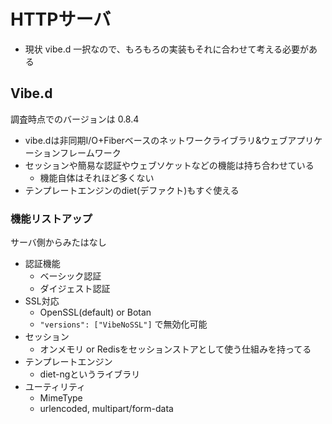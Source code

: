 # HTTPサーバ

- 現状 vibe.d 一択なので、もろもろの実装もそれに合わせて考える必要がある

## Vibe.d

調査時点でのバージョンは 0.8.4

- vibe.dは非同期I/O+Fiberベースのネットワークライブラリ&ウェブアプリケーションフレームワーク
- セッションや簡易な認証やウェブソケットなどの機能は持ち合わせている
  - 機能自体はそれほど多くない
- テンプレートエンジンのdiet(デファクト)もすぐ使える

### 機能リストアップ

サーバ側からみたはなし

- 認証機能
  - ベーシック認証
  - ダイジェスト認証
- SSL対応
  - OpenSSL(default) or Botan
  - `"versions": ["VibeNoSSL"]` で無効化可能
- セッション
  - オンメモリ or Redisをセッションストアとして使う仕組みを持ってる
- テンプレートエンジン
  - diet-ngというライブラリ
- ユーティリティ
  - MimeType
  - urlencoded, multipart/form-data
